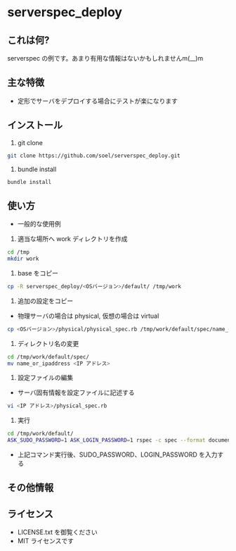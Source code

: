 serverspec_deploy
=================

## これは何?
serverspec の例です。あまり有用な情報はないかもしれませんm(__)m

## 主な特徴
- 定形でサーバをデプロイする場合にテストが楽になります

## インストール
1. git clone
  ```bash
  git clone https://github.com/soel/serverspec_deploy.git
  ```
  
1. bundle install
  ```bash
  bundle install
  ```
  
## 使い方
- 一般的な使用例

1. 適当な場所へ work ディレクトリを作成
  ```bash
  cd /tmp
  mkdir work
  ```
  
1. base をコピー
  ```bash
  cp -R serverspec_deploy/<OSバージョン>/default/ /tmp/work
  ```
  
1. 追加の設定をコピー 
  - 物理サーバの場合は physical, 仮想の場合は virtual
  ```bash
  cp <OSバージョン>/physical/physical_spec.rb /tmp/work/default/spec/name_or_ipaddress/
  ```
  
1. ディレクトリ名の変更
  ```bash
  cd /tmp/work/default/spec/
  mv name_or_ipaddress <IP アドレス>
  ```
  
1. 設定ファイルの編集
  - サーバ固有情報を設定ファイルに記述する  
  ```bash
  vi <IP アドレス>/physical_spec.rb
  ```
  
1. 実行
  ```bash
  cd /tmp/work/default/
  ASK_SUDO_PASSWORD=1 ASK_LOGIN_PASSWORD=1 rspec -c spec --format documentation
  ```
  - 上記コマンド実行後、SUDO_PASSWORD、LOGIN_PASSWORD を入力する

## その他情報

## ライセンス
- LICENSE.txt を御覧ください
- MIT ライセンスです
